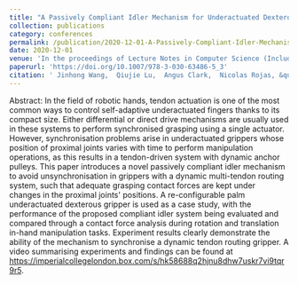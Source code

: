 ```yaml
---
title: "A Passively Compliant Idler Mechanism for Underactuated Dexterous Grippers with Dynamic Tendon Routing"
collection: publications
category: conferences
permalink: /publication/2020-12-01-A-Passively-Compliant-Idler-Mechanism-for-Underactuated-Dexterous-Grippers-with-Dynamic-Tendon-Routing
date: 2020-12-01
venue: 'In the proceedings of Lecture Notes in Computer Science (Including Subseries Lecture Notes in Artificial Intelligence and Lecture Notes in Bioinformatics)'
paperurl: 'https://doi.org/10.1007/978-3-030-63486-5_3'
citation: ' Jinhong Wang,  Qiujie Lu,  Angus Clark,  Nicolas Rojas, &quot;A Passively Compliant Idler Mechanism for Underactuated Dexterous Grippers with Dynamic Tendon Routing.&quot; In the proceedings of Lecture Notes in Computer Science (Including Subseries Lecture Notes in Artificial Intelligence and Lecture Notes in Bioinformatics), 2020.'
---
```

Abstract:
In the field of robotic hands, tendon actuation is one of the most common ways to control self-adaptive underactuated fingers thanks to its compact size. Either differential or direct drive mechanisms are usually used in these systems to perform synchronised grasping using a single actuator. However, synchronisation problems arise in underactuated grippers whose position of proximal joints varies with time to perform manipulation operations, as this results in a tendon-driven system with dynamic anchor pulleys. This paper introduces a novel passively compliant idler mechanism to avoid unsynchronisation in grippers with a dynamic multi-tendon routing system, such that adequate grasping contact forces are kept under changes in the proximal joints' positions. A re-configurable palm underactuated dexterous gripper is used as a case study, with the performance of the proposed compliant idler system being evaluated and compared through a contact force analysis during rotation and translation in-hand manipulation tasks. Experiment results clearly demonstrate the ability of the mechanism to synchronise a dynamic tendon routing gripper. A video summarising experiments and findings can be found at https://imperialcollegelondon.box.com/s/hk58688q2hjnu8dhw7uskr7vi9tqr9r5.